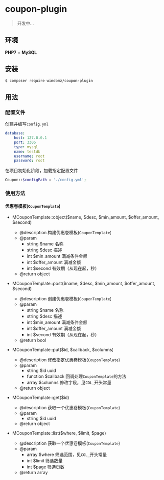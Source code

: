 # coupon-plugin

> 开发中...

## 环境

**PHP7** + **MySQL**

## 安装

```bash
$ composer require windomz/coupon-plugin
```

## 用法

### 配置文件

创建并编写`config.yml`
```yaml
database:
    host: 127.0.0.1
    port: 3306
    type: mysql
    name: testdb
    username: root
    password: root
```

在项目初始化阶段，加载指定配置文件
```php
Coupon::$configPath = './config.yml';
```

### 使用方法

#### 优惠卷模板(`CouponTemplate`)

- MCouponTemplate::object($name, $desc, $min_amount, $offer_amount, $second)
  - @description 构建优惠卷模板(`CouponTemplate`)
  - @param
    - string $name 名称
    - string $desc 描述
    - int $min_amount 满减条件金额
    - int $offer_amount 满减金额
    - int $second 有效期（从现在起，秒）
  - @return object

- MCouponTemplate::post($name, $desc, $min_amount, $offer_amount, $second)
  - @description 创建优惠卷模板(`CouponTemplate`)
  - @param
    - string $name 名称
    - string $desc 描述
    - int $min_amount 满减条件金额
    - int $offer_amount 满减金额
    - int $second 有效期（从现在起，秒）
  - @return bool

- MCouponTemplate::put($id, $callback, $columns)
  - @description 修改指定优惠卷模板(`CouponTemplate`)
  - @param
    - string $id uuid
    - function $callback 回调处理`CouponTemplate`的方法
    - array $columns 修改字段，见`COL_`开头常量
  - @return object

- MCouponTemplate::get($id)
  - @description 获取一个优惠卷模板(`CouponTemplate`)
  - @param
    - string $id uuid
  - @return object

- MCouponTemplate::list($where, $limit, $page)
  - @description 获取一个优惠卷模板(`CouponTemplate`)
  - @param
    - array $where 筛选范围，见`COL_`开头常量
    - int $limit 筛选数量
    - int $page 筛选页数
  - @return array
